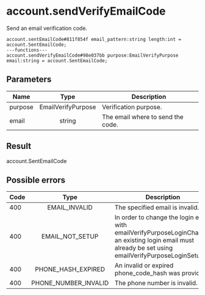 # account.sendVerifyEmailCode
Send an email verification code.

```
account.sentEmailCode#811f854f email_pattern:string length:int = account.SentEmailCode;
---functions---
account.sendVerifyEmailCode#98e037bb purpose:EmailVerifyPurpose email:string = account.SentEmailCode;
```

## Parameters
| Name | Type | Description |
| ---- | :----: | ----------- |
| purpose | EmailVerifyPurpose | Verification purpose. |
| email | string | The email where to send the code. |


## Result
account.SentEmailCode

## Possible errors
| Code | Type | Description |
| ---- | :----: | ----------- |
| 400 | EMAIL_INVALID | The specified email is invalid. |
| 400 | EMAIL_NOT_SETUP | In order to change the login email with emailVerifyPurposeLoginChange, an existing login email must already be set using emailVerifyPurposeLoginSetup. |
| 400 | PHONE_HASH_EXPIRED | An invalid or expired phone_code_hash was provided. |
| 400 | PHONE_NUMBER_INVALID | The phone number is invalid. |

